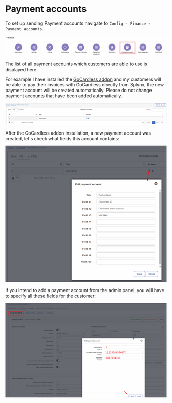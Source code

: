 Payment accounts
====

To set up sending Payment accounts navigate to `Config → Finance → Payment accounts`.

![icon](icon.png)

The list of all payment accounts which customers are able to use is displayed here.

For example I have installed the [GoCardless addon](payment_systems/gocardless/gocardless.md) and my customers will be able to pay their invoices with GoCardless directly from Splynx, the new payment account will be created automatically. Please do not change payment accounts that have been added automatically.

![view](view.png)

After the GoCardless addon installation, a new payment account was created, let's check what fields this account contains:

![fields](view_fields.png)

If you intend to add a payment account from the admin panel, you will have to specify all these fields for the customer:

![customer](add_for_customer.png)
